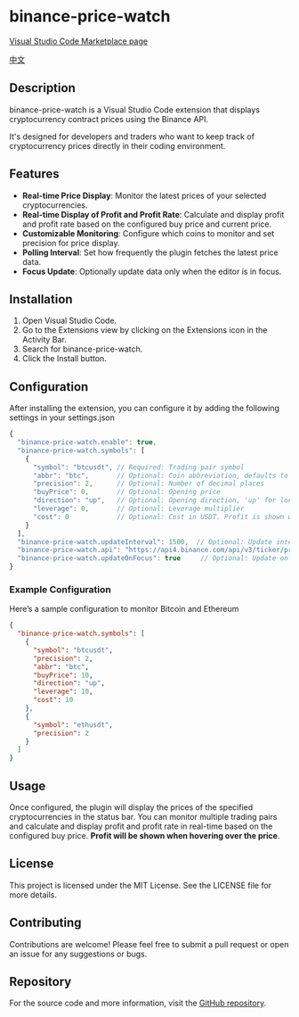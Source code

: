 # binance-price-watch

[Visual Studio Code Marketplace page](https://marketplace.visualstudio.com/items?itemName=chenwuai.binance-price-watch)

[中文](./README_zh-CN.md)

## Description
binance-price-watch is a Visual Studio Code extension that displays cryptocurrency contract prices using the Binance API.

It's designed for developers and traders who want to keep track of cryptocurrency prices directly in their coding environment.

## Features
- **Real-time Price Display**: Monitor the latest prices of your selected cryptocurrencies.
- **Real-time Display of Profit and Profit Rate**: Calculate and display profit and profit rate based on the configured buy price and current price.
- **Customizable Monitoring**: Configure which coins to monitor and set precision for price display.
- **Polling Interval**: Set how frequently the plugin fetches the latest price data.
- **Focus Update**: Optionally update data only when the editor is in focus.

## Installation
1. Open Visual Studio Code.
2. Go to the Extensions view by clicking on the Extensions icon in the Activity Bar.
3. Search for binance-price-watch.
4. Click the Install button.

## Configuration
After installing the extension, you can configure it by adding the following settings in your settings.json

```js
{
  "binance-price-watch.enable": true,  
  "binance-price-watch.symbols": [
    {      
      "symbol": "btcusdt", // Required: Trading pair symbol    
      "abbr": "btc",       // Optional: Coin abbreviation, defaults to removing 'usdt'
      "precision": 2,      // Optional: Number of decimal places
      "buyPrice": 0,       // Optional: Opening price
      "direction": "up",   // Optional: Opening direction, 'up' for long, 'down' for short
      "leverage": 0,       // Optional: Leverage multiplier
      "cost": 0            // Optional: Cost in USDT. Profit is shown when hovering over the price. If not set, only profit rate will be displayed.
    }
  ],
  "binance-price-watch.updateInterval": 1500,  // Optional: Update interval in milliseconds
  "binance-price-watch.api": "https://api4.binance.com/api/v3/ticker/price", // Optional: API URL
  "binance-price-watch.updateOnFocus": true     // Optional: Update only when editor is focused}
}
```

### Example Configuration
Here’s a sample configuration to monitor Bitcoin and Ethereum

```json
{  
  "binance-price-watch.symbols": [
    {      
      "symbol": "btcusdt",      
      "precision": 2,
      "abbr": "btc",
      "buyPrice": 10,
      "direction": "up",
      "leverage": 10,
      "cost": 10
    },    
    {      
      "symbol": "ethusdt",      
      "precision": 2
    }  
  ]
}
```
      
## Usage
Once configured, the plugin will display the prices of the specified cryptocurrencies in the status bar. You can monitor multiple trading pairs and calculate and display profit and profit rate in real-time based on the configured buy price. **Profit will be shown when hovering over the price**.

## License
This project is licensed under the MIT License. See the LICENSE file for more details.

## Contributing
Contributions are welcome! Please feel free to submit a pull request or open an issue for any suggestions or bugs.

## Repository
For the source code and more information, visit the [GitHub repository](https://github.com/chenchenwuai/vscode-binance-price-watch).
